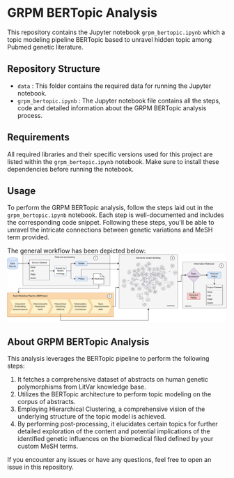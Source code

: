 
# GRPM BERTopic Analysis
This repository contains the Jupyter notebook `grpm_bertopic.ipynb` which a topic modeling pipeline BERTopic based to unravel hidden topic among Pubmed genetic literature.

## Repository Structure
- `data` : This folder contains the required data for running the Jupyter notebook.
- `grpm_bertopic.ipynb` : The Jupyter notebook file contains all the steps, code and detailed information about the GRPM BERTopic analysis process.

## Requirements
All required libraries and their specific versions used for this project are listed within the `grpm_bertopic.ipynb` notebook. Make sure to install these dependencies before running the notebook.

## Usage
To perform the GRPM BERTopic analysis, follow the steps laid out in the `grpm_bertopic.ipynb` notebook. Each step is well-documented and includes the corresponding code snippet. Following these steps, you'll be able to unravel the intricate connections between genetic variations and MeSH term provided.

The general workflow has been depicted below:
![Workflow](data/workflow_chart.png)

## About GRPM BERTopic Analysis
This analysis leverages the BERTopic pipeline to perform the following steps:
1. It fetches a comprehensive dataset of abstracts on human genetic polymorphisms from LitVar knowledge base.
2. Utilizes the BERTopic architecture to perform topic modeling on the corpus of abstracts.
3. Employing Hierarchical Clustering, a comprehensive vision of the underlying structure of the topic model is achieved.
4. By performing post-processing, it elucidates certain topics for further detailed exploration of the content and potential implications of the identified genetic influences on the biomedical filed defined by your custom MeSH terms.

If you encounter any issues or have any questions, feel free to open an issue in this repository.

